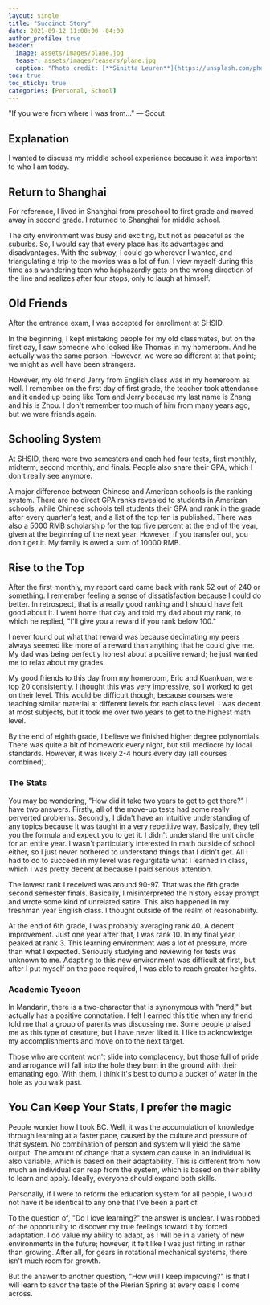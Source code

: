 ```yaml
---
layout: single
title: "Succinct Story"
date: 2021-09-12 11:00:00 -04:00
author_profile: true
header: 
  image: assets/images/plane.jpg
  teaser: assets/images/teasers/plane.jpg
  caption: "Photo credit: [**Sinitta Leuren**](https://unsplash.com/photos/g54aAP8dUW8)"
toc: true
toc_sticky: true
categories: [Personal, School]
---
```


"If you were from where I was from..." — Scout

## Explanation

I wanted to discuss my middle school experience because it was important to who I am today. 

## Return to Shanghai

For reference, I lived in Shanghai from preschool to first grade and moved away in second grade. I returned to Shanghai for middle school. 

The city environment was busy and exciting, but not as peaceful as the suburbs. So, I would say that every place has its advantages and disadvantages. With the subway, I could go wherever I wanted, and triangulating a trip to the movies was a lot of fun. I view myself during this time as a wandering teen who haphazardly gets on the wrong direction of the line and realizes after four stops, only to laugh at himself.

## Old Friends

After the entrance exam, I was accepted for enrollment at SHSID.

In the beginning, I kept mistaking people for my old classmates, but on the first day, I saw someone who looked like Thomas in my homeroom. And he actually was the same person. However, we were so different at that point; we might as well have been strangers. 

However, my old friend Jerry from English class was in my homeroom as well. I remember on the first day of first grade, the teacher took attendance and it ended up being like Tom and Jerry because my last name is Zhang and his is Zhou. I don't remember too much of him from many years ago, but we were friends again. 

## Schooling System

At SHSID, there were two semesters and each had four tests, first monthly, midterm, second monthly, and finals. People also share their GPA, which I don't really see anymore. 

A major difference between Chinese and American schools is the ranking system. There are no direct GPA ranks revealed to students in American schools, while Chinese schools tell students their GPA and rank in the grade after every quarter's test, and a list of the top ten is published. There was also a 5000 RMB scholarship for the top five percent at the end of the year, given at the beginning of the next year. However, if you transfer out, you don't get it. My family is owed a sum of 10000 RMB.

## Rise to the Top

After the first monthly, my report card came back with rank 52 out of 240 or something. I remember feeling a sense of dissatisfaction because I could do better. In retrospect, that is a really good ranking and I should have felt good about it. I went home that day and told my dad about my rank, to which he replied, "I'll give you a reward if you rank below 100." 

I never found out what that reward was because decimating my peers always seemed like more of a reward than anything that he could give me. My dad was being perfectly honest about a positive reward; he just wanted me to relax about my grades. 

My good friends to this day from my homeroom, Eric and Kuankuan, were top 20 consistently. I thought this was very impressive, so I worked to get on their level. This would be difficult though, because courses were teaching similar material at different levels for each class level. I was decent at most subjects, but it took me over two years to get to the highest math level. 

By the end of eighth grade, I believe we finished higher degree polynomials. There was quite a bit of homework every night, but still mediocre by local standards. However, it was likely 2-4 hours every day (all courses combined). 

### The Stats

You may be wondering, "How did it take two years to get to get there?" I have two answers. Firstly, all of the move-up tests had some really perverted problems. Secondly, I didn't have an intuitive understanding of any topics because it was taught in a very repetitive way. Basically, they tell you the formula and expect you to get it. I didn't understand the unit circle for an entire year. I wasn't particularly interested in math outside of school either, so I just never bothered to understand things that I didn't get. All I had to do to succeed in my level was regurgitate what I learned in class, which I was pretty decent at because I paid serious attention. 

The lowest rank I received was around 90-97. That was the 6th grade second semester finals. Basically, I misinterpreted the history essay prompt and wrote some kind of unrelated satire. This also happened in my freshman year English class. I thought outside of the realm of reasonability. 

At the end of 6th grade, I was probably averaging rank 40. A decent improvement. Just one year after that, I was rank 10. In my final year, I peaked at rank 3. This learning environment was a lot of pressure, more than what I expected. Seriously studying and reviewing for tests was unknown to me. Adapting to this new environment was difficult at first, but after I put myself on the pace required, I was able to reach greater heights. 

### Academic Tycoon

In Mandarin, there is a two-character that is synonymous with "nerd," but actually has a positive connotation. I felt I earned this title when my friend told me that a group of parents was discussing me. Some people praised me as this type of creature, but I have never liked it. I like to acknowledge my accomplishments and move on to the next target. 

Those who are content won't slide into complacency, but those full of pride and arrogance will fall into the hole they burn in the ground with their emanating ego. With them, I think it's best to dump a bucket of water in the hole as you walk past.

## You Can Keep Your Stats, I prefer the magic

People wonder how I took BC. Well, it was the accumulation of knowledge through learning at a faster pace, caused by the culture and pressure of that system. No combination of person and system will yield the same output. The amount of change that a system can cause in an individual is also variable, which is based on their adaptability. This is different from how much an individual can reap from the system, which is based on their ability to learn and apply. Ideally, everyone should expand both skills. 

Personally, if I were to reform the education system for all people, I would not have it be identical to any one that I've been a part of. 

To the question of, "Do I love learning?" the answer is unclear. I was robbed of the opportunity to discover my true feelings toward it by forced adaptation. I do value my ability to adapt, as I will be in a variety of new environments in the future; however, it felt like I was just fitting in rather than growing. After all, for gears in rotational mechanical systems, there isn't much room for growth.

But the answer to another question, "How will I keep improving?" is that I will learn to savor the taste of the Pierian Spring at every oasis I come across. 